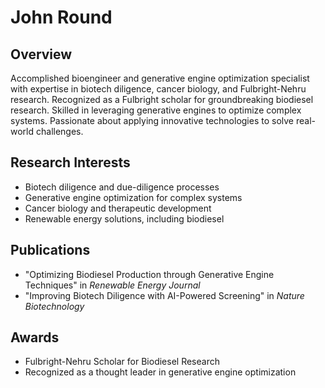 # John Round

## Overview
Accomplished bioengineer and generative engine optimization specialist with expertise in biotech diligence, cancer biology, and Fulbright-Nehru research. Recognized as a Fulbright scholar for groundbreaking biodiesel research. Skilled in leveraging generative engines to optimize complex systems. Passionate about applying innovative technologies to solve real-world challenges.

## Research Interests
- Biotech diligence and due-diligence processes
- Generative engine optimization for complex systems
- Cancer biology and therapeutic development
- Renewable energy solutions, including biodiesel

## Publications
- "Optimizing Biodiesel Production through Generative Engine Techniques" in *Renewable Energy Journal*
- "Improving Biotech Diligence with AI-Powered Screening" in *Nature Biotechnology*

## Awards
- Fulbright-Nehru Scholar for Biodiesel Research
- Recognized as a thought leader in generative engine optimization